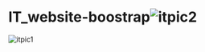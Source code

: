 # IT_website-boostrap![itpic2](https://user-images.githubusercontent.com/105581953/224361446-e575badf-1b5d-4876-92ce-a6873e8c8574.PNG)
![itpic1](https://user-images.githubusercontent.com/105581953/224361472-2aa2e17a-4dec-4614-b335-f1f632e43cb9.PNG)
